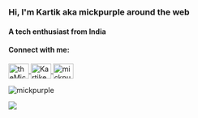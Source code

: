### Hi, I'm Kartik aka mickpurple around the web
#### A tech enthusiast from India

#### Connect with me:
<p align="left">
  <a href="https://twitter.com/theMickpurple" target="blank">
    <img align="center" src="https://raw.githubusercontent.com/rahuldkjain/github-profile-readme-generator/master/src/images/icons/Social/twitter.svg" alt="theMickpurple" height="30" width="40" />
  </a>
  <a href="[https://linkedin.com/in/dhruva bhat](https://www.linkedin.com/in/kartikey-soni-a0b527220/)" target="blank">
    <img align="center" src="https://raw.githubusercontent.com/rahuldkjain/github-profile-readme-generator/master/src/images/icons/Social/linked-in-alt.svg" alt="Kartikey Soni" height="30" width="40" />
  </a>
  <a href="https://instagram.com/mickpurple" target="blank">
    <img align="center" src="https://raw.githubusercontent.com/rahuldkjain/github-profile-readme-generator/master/src/images/icons/Social/instagram.svg" alt="mickpurple" height="30" width="40" />
  </a>
</p>

<p align="left"> <img src="https://komarev.com/ghpvc/?username=mickpurple&label=Profile%20views&color=7733cc&style=plastic" alt="mickpurple" /> </p>

<!---
![](https://github-readme-stats.vercel.app/api?username=mickpurple&theme=radical&hide_border=false&include_all_commits=true&count_private=true)<br/>
![](https://github-readme-streak-stats.herokuapp.com/?user=mickpurple&theme=radical&hide_border=false)<br/>
-->
![](https://github-readme-stats.vercel.app/api/top-langs/?username=mickpurple&theme=radical&hide_border=false&include_all_commits=true&count_private=true&layout=compact)
